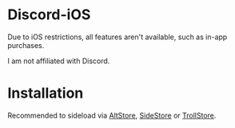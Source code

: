 # Discord-iOS
Due to iOS restrictions, all features aren't available, such as in-app purchases.

I am not affiliated with Discord.

# Installation
Recommended to sideload via [AltStore](https://altstore.io), [SideStore](https://sidestore.io) or [TrollStore](https://ios.cfw.guide/installing-trollstore/).
